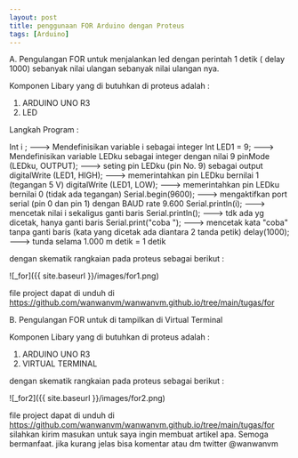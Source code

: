 ```yaml
---
layout: post
title: penggunaan FOR Arduino dengan Proteus
tags: [Arduino]
---
```

A. Pengulangan FOR untuk menjalankan led dengan perintah 1 detik ( delay 1000) sebanyak nilai ulangan sebanyak nilai ulangan nya. 

Komponen Libary yang di butuhkan di proteus adalah :
1. ARDUINO UNO R3
2. LED

Langkah Program : 

Int i ; ---> Mendefinisikan variable i sebagai integer
Int LED1 = 9; ---> Mendefinisikan variable LEDku sebagai integer dengan nilai 9
pinMode (LEDku, OUTPUT); ---> seting pin LEDku (pin No. 9) sebagai output
digitalWrite (LED1, HIGH); ---> memerintahkan pin LEDku bernilai 1 (tegangan 5 V)
digitalWrite (LED1, LOW); ---> memerintahkan pin LEDku bernilai 0 (tidak ada tegangan)
Serial.begin(9600); ---> mengaktifkan port serial (pin 0 dan pin 1) dengan BAUD rate 9.600
Serial.println(i); ---> mencetak nilai i sekaligus ganti baris
Serial.println(); ---> tdk ada yg dicetak, hanya ganti baris
Serial.print("coba "); ---> mencetak kata "coba" tanpa ganti baris (kata yang dicetak ada diantara 2 tanda petik)
delay(1000); ---> tunda selama 1.000 m detik = 1 detik

<script src="https://gist.github.com/wanwanvm/c0c0e26ab8eaddf7a21b86f6298399e9.js"></script>

dengan skematik rangkaian pada proteus sebagai berikut : 

![_for]({{ site.baseurl }}/images/for1.png)

file project dapat di unduh di <a href="https://github.com/wanwanvm/wanwanvm.github.io/tree/main/tugas/for">https://github.com/wanwanvm/wanwanvm.github.io/tree/main/tugas/for</a>

B. Pengulangan FOR untuk di tampilkan di Virtual Terminal

Komponen Libary yang di butuhkan di proteus adalah :
1. ARDUINO UNO R3
2. VIRTUAL TERMINAL

<script src="https://gist.github.com/wanwanvm/c5ced552ca5fd817c19638e8ff1024ed.js"></script>

dengan skematik rangkaian pada proteus sebagai berikut : 


![_for2]({{ site.baseurl }}/images/for2.png)
  
file project dapat di unduh di <a href="https://github.com/wanwanvm/wanwanvm.github.io/tree/main/tugas/for2">https://github.com/wanwanvm/wanwanvm.github.io/tree/main/tugas/for</a>
silahkan kirim masukan untuk saya ingin membuat artikel apa. Semoga bermanfaat.
jika kurang jelas bisa komentar atau dm twitter @wanwanvm
